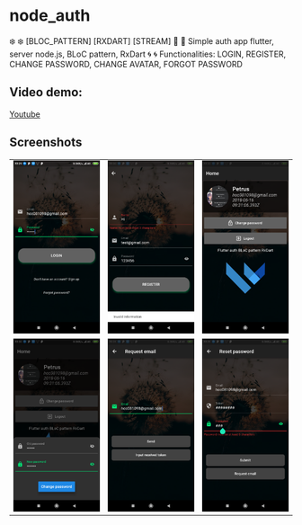 # node_auth

:snowflake: :snowflake: [BLOC_PATTERN] [RXDART] [STREAM] :whale2: :whale2: Simple auth app flutter, server node.js, BLoC pattern, RxDart :cyclone: :cyclone: Functionalities: LOGIN, REGISTER, CHANGE PASSWORD, CHANGE AVATAR, FORGOT PASSWORD

## Video demo:

[Youtube](https://youtu.be/OvsDKfy0aOs)

## Screenshots

|  |  |  |
| :---:  | :---:  | :---:  |
| ![](screenshots/Screenshot1.png) | ![](screenshots/Screenshot2.png) | ![](screenshots/Screenshot3.png) 
| ![](screenshots/Screenshot4.png) | ![](screenshots/Screenshot5.png) | ![](screenshots/Screenshot6.png) 
